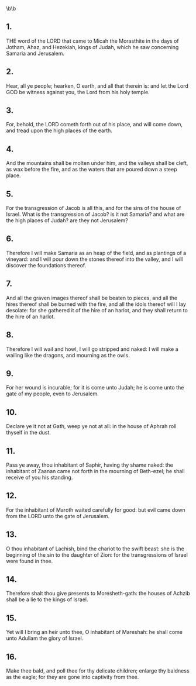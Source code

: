 \b\b
## 1.
THE word of the LORD that came to Micah the Morasthite in the days of Jotham, Ahaz, and Hezekiah, kings of Judah, which he saw concerning Samaria and Jerusalem.
## 2.
Hear, all ye people; hearken, O earth, and all that therein is: and let the Lord GOD be witness against you, the Lord from his holy temple.
## 3.
For, behold, the LORD cometh forth out of his place, and will come down, and tread upon the high places of the earth.
## 4.
And the mountains shall be molten under him, and the valleys shall be cleft, as wax before the fire, and as the waters that are poured down a steep place.
## 5.
For the transgression of Jacob is all this, and for the sins of the house of Israel.  What is the transgression of Jacob?  is it not Samaria?  and what are the high places of Judah?  are they not Jerusalem?
## 6.
Therefore I will make Samaria as an heap of the field, and as plantings of a vineyard: and I will pour down the stones thereof into the valley, and I will discover the foundations thereof.
## 7.
And all the graven images thereof shall be beaten to pieces, and all the hires thereof shall be burned with the fire, and all the idols thereof will I lay desolate: for she gathered it of the hire of an harlot, and they shall return to the hire of an harlot.
## 8.
Therefore I will wail and howl, I will go stripped and naked: I will make a wailing like the dragons, and mourning as the owls.
## 9.
For her wound is incurable; for it is come unto Judah; he is come unto the gate of my people, even to Jerusalem.
## 10.
Declare ye it not at Gath, weep ye not at all: in the house of Aphrah roll thyself in the dust.
## 11.
Pass ye away, thou inhabitant of Saphir, having thy shame naked: the inhabitant of Zaanan came not forth in the mourning of Beth-ezel; he shall receive of you his standing.
## 12.
For the inhabitant of Maroth waited carefully for good: but evil came down from the LORD unto the gate of Jerusalem.
## 13.
O thou inhabitant of Lachish, bind the chariot to the swift beast: she is the beginning of the sin to the daughter of Zion: for the transgressions of Israel were found in thee.
## 14.
Therefore shalt thou give presents to Moresheth-gath: the houses of Achzib shall be a lie to the kings of Israel.
## 15.
Yet will I bring an heir unto thee, O inhabitant of Mareshah: he shall come unto Adullam the glory of Israel.
## 16.
Make thee bald, and poll thee for thy delicate children; enlarge thy baldness as the eagle; for they are gone into captivity from thee.
